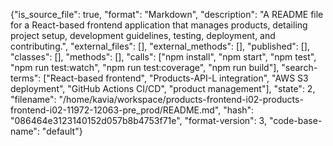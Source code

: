 {"is_source_file": true, "format": "Markdown", "description": "A README file for a React-based frontend application that manages products, detailing project setup, development guidelines, testing, deployment, and contributing.", "external_files": [], "external_methods": [], "published": [], "classes": [], "methods": [], "calls": ["npm install", "npm start", "npm test", "npm run test:watch", "npm run test:coverage", "npm run build"], "search-terms": ["React-based frontend", "Products-API-L integration", "AWS S3 deployment", "GitHub Actions CI/CD", "product management"], "state": 2, "filename": "/home/kavia/workspace/products-frontend-i02-products-frontend-i02-11972-12063-pre_prod/README.md", "hash": "086464e3123140152d057b8b4753f71e", "format-version": 3, "code-base-name": "default"}